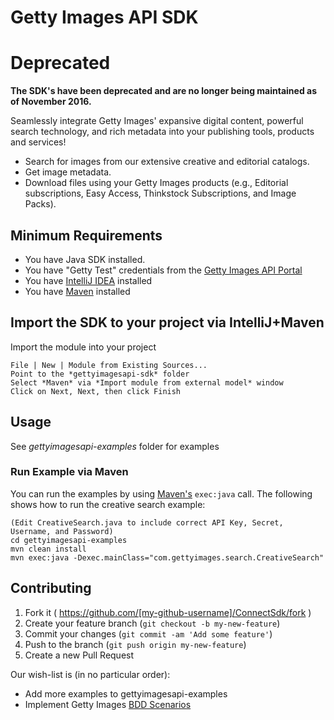 # Getty Images API SDK 

# Deprecated

**The SDK's have been deprecated and are no longer being maintained as of November 2016.**

Seamlessly integrate Getty Images' expansive digital content, powerful search technology, and rich metadata into your publishing tools, products and services!

- Search for images from our extensive creative and editorial catalogs.
- Get image metadata.
- Download files using your Getty Images products (e.g., Editorial subscriptions, Easy Access, Thinkstock Subscriptions, and Image Packs).

## Minimum Requirements
* You have Java SDK installed.
* You have "Getty Test" credentials from the [Getty Images API Portal](https://developer.gettyimages.com/member/register)
* You have [IntelliJ IDEA](https://www.jetbrains.com/idea/) installed
* You have [Maven](https://maven.apache.org/) installed

## Import the SDK to your project via IntelliJ+Maven

Import the module into your project

```
File | New | Module from Existing Sources...
Point to the *gettyimagesapi-sdk* folder
Select *Maven* via *Import module from external model* window
Click on Next, Next, then click Finish
```

## Usage
See *gettyimagesapi-examples* folder for examples

### Run Example via Maven
You can run the examples by using [Maven's](http://www.mojohaus.org/exec-maven-plugin/usage.html) `exec:java` call. The following shows how to run the creative search example:

```
(Edit CreativeSearch.java to include correct API Key, Secret, Username, and Password)
cd gettyimagesapi-examples
mvn clean install
mvn exec:java -Dexec.mainClass="com.gettyimages.search.CreativeSearch"
```

## Contributing

1. Fork it ( https://github.com/[my-github-username]/ConnectSdk/fork )
2. Create your feature branch (`git checkout -b my-new-feature`)
3. Commit your changes (`git commit -am 'Add some feature'`)
4. Push to the branch (`git push origin my-new-feature`)
5. Create a new Pull Request

Our wish-list is (in no particular order):
* Add more examples to gettyimagesapi-examples
* Implement Getty Images [BDD Scenarios](https://github.com/gettyimages/gettyimages-api_bdd)
